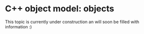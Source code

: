 # C++ object model: objects

This topic is currently under construction an will soon be filled with information :)
